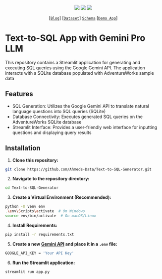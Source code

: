<p align= "center">
<img src="https://hits.sh/github.com/amedsalim/Text-to-SQL-Generator.git.svg?label=views&color=fe7d37">
<img src="https://img.shields.io/badge/PYTHON-3.9-orange">
<img src="https://img.shields.io/badge/Apache-2.0 license--3.0-orange">
</p>

<div align="center">
  
[[`Blog`](https://ahmeds-data.github.io/posts/text-to-sql)] [[`Dataset`](https://www.kaggle.com/datasets/ukveteran/adventure-works)] [`Schema`](https://ahmeds-data.github.io/assets/img/RDBMS/AdventureWorks-Schema.png) [[`Demo App`](https://text-to-sql-generator.streamlit.app/)]
  
</div>

# Text-to-SQL App with Gemini Pro LLM

This repository contains a Streamlit application for generating and executing SQL queries using the Google Gemini API. The application interacts with a SQLite database populated with AdventureWorks sample data

## Features
- SQL Generation: Utilizes the Google Gemini API to translate natural language questions into SQL queries (SQLite)
- Database Connectivity: Executes generated SQL queries on the AdventureWorks SQLite database
- Streamlit Interface: Provides a user-friendly web interface for inputting questions and displaying query results

## Installation
1. **Clone this repository:**

```bash
git clone https://github.com/Ahmeds-Data/Text-to-SQL-Generator.git
```
2. **Navigate to the repository directory:**

```bash
cd Text-to-SQL-Generator
```
3. **Create a Virtual Environment (Recommended):**

```bash
python -m venv env
.\env\Scripts\activate  # On Windows
source env/bin/activate  # On macOS/Linux
```
4. **Install Requirements:**

```bash
pip install -r requirements.txt
```
5. **Create a new [Gemini API](https://aistudio.google.com/app/apikey) and place it in a `.env` file:**
```bash
GOOGLE_API_KEY = 'Your API Key'
```

6. **Run the Streamlit application:**

```bash
streamlit run app.py
```
